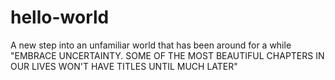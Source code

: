 # hello-world
A new step into an unfamiliar world that has been around for a while
"EMBRACE UNCERTAINTY. SOME OF THE MOST BEAUTIFUL CHAPTERS IN OUR LIVES WON'T HAVE TITLES UNTIL MUCH LATER"
